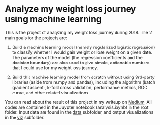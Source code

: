 # Analyze my weight loss journey using machine learning

This is the project of analyzing my weight loss journey during 2018. The 2 main goals for the projects are:
1. Build a machine learning model (namely regularized logistic regression) to classify whether I would gain weight
or lose weight on a given date. 
The parameters of the model (the regression coefficients and the decision boundary) are also used to give simple, 
actionable numbers that I could use for my weight loss journey.

2. Build this machine learning model from scratch without using 3rd-party libraries (aside from numpy and pandas), 
including the algorithm (batch gradient ascent), k-fold cross validation, performance metrics, ROC curve, 
and other related visualizations.

You can read about the result of this project in my writeup on [Medium](https://link.medium.com/9KJRGuzsqU). 
All codes are contained in the Juypter notebook ([analysis.ipynb](analysis.ipynb)) in the root folder.
Input data are found in the [data](data) subfolder, and output visualizations in the [viz](viz) subfolder.
